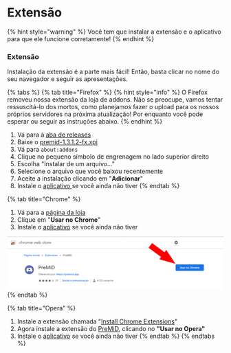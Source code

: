# Extensão

{% hint style="warning" %}
 Você tem que instalar a extensão e o aplicativo para que ele funcione corretamente!
{% endhint %}

### Extensão

Instalação da extensão é a parte mais fácil! Então, basta clicar no nome do seu navegador e seguir as apresentações.

{% tabs %}
{% tab title="Firefox" %}
{% hint style="info" %}
O Firefox removeu nossa extensão da loja de addons. Não se preocupe, vamos tentar ressuscitá-lo dos mortos, como planejamos fazer o upload para os nossos próprios servidores na próxima atualização! Por enquanto você pode esperar ou seguir as instruções abaixo.
{% endhint %}



1. Vá para á [aba de releases](https://github.com/PreMiD/PreMiD/releases)
2. Baixe o [premid-1.3.1.2-fx.xpi](https://github.com/PreMiD/PreMiD/releases/download/v1.2.0.1/premid-1.3.1.2-fx.xpi)
3. Vá para `about:addons`
4. Clique no pequeno símbolo de engrenagem no lado superior direito
5. Escolha "Instalar de um arquivo..."
6. Selecione o arquivo que você baixou recentemente
7. Aceite a instalação clicando em "**Adicionar**"
8. Instale o [aplicativo ](https://github.com/PreMiD/PreMiD/wiki/Installation#application)se você ainda não tiver
{% endtab %}

{% tab title="Chrome" %}
1. Vá para a [página da loja](https://chrome.google.com/webstore/detail/premid/agjnjboanicjcpenljmaaigopkgdnihi?authuser=0&hl=en)
2. Clique em "**Usar no Chrome**"
3. Instale o [aplicativo](https://github.com/PreMiD/PreMiD/wiki/Installation#application) se você ainda não tiver

![Chrome Web Store](../.gitbook/assets/chromewebstore.png)
{% endtab %}

{% tab title="Opera" %}
1. Instale a extensão chamada "[Install Chrome Extensions](https://addons.opera.com/en/extensions/details/install-chrome-extensions/)"
2. Agora instale a extensão do [PreMiD](https://chrome.google.com/webstore/detail/premid/agjnjboanicjcpenljmaaigopkgdnihi), clicando no **"Usar no Opera"**
3. Instale o [aplicativo](https://github.com/PreMiD/PreMiD/wiki/Installation#application) se você ainda não tiver
{% endtab %}
{% endtabs %}

